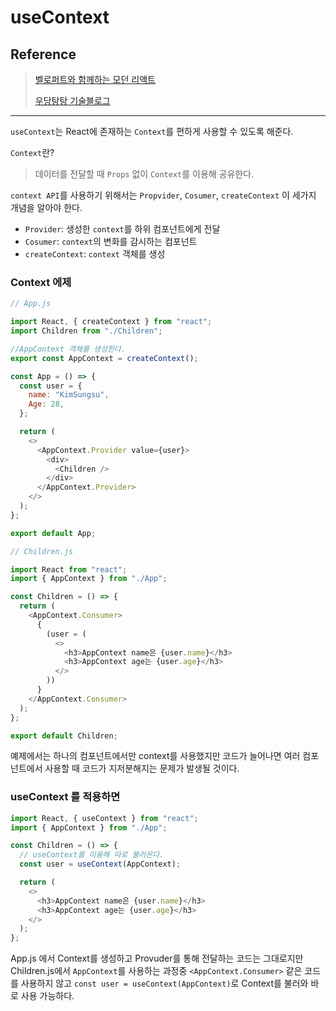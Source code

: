 # useContext

## Reference

> [벨로퍼트와 함께하는 모던 리액트](https://react.vlpt.us/)
>
> [우당탕탕 기술블로그](https://velog.io/@jminkyoung)

---

`useContext`는 React에 존재하는 `Context`를 편하게 사용할 수 있도록 해준다.

`Context`란?

> 데이터를 전달할 때 `Props` 없이 `Context`를 이용해 공유한다.

`context API`를 사용하기 위해서는 `Propvider`, `Cosumer`, `createContext` 이 세가지 개념을 알아야 한다.

- `Provider`: 생성한 `context`를 하위 컴포넌트에게 전달
- `Cosumer`: `context`의 변화를 감시하는 컴포넌트
- `createContext`: `context` 객체를 생성

### Context 에제

```js
// App.js

import React, { createContext } from "react";
import Children from "./Children";

//AppContext 객체를 생성한다.
export const AppContext = createContext();

const App = () => {
  const user = {
    name: "KimSungsu",
    Age: 28,
  };

  return (
    <>
      <AppContext.Provider value={user}>
        <div>
          <Children />
        </div>
      </AppContext.Provider>
    </>
  );
};

export default App;
```

```js
// Children.js

import React from "react";
import { AppContext } from "./App";

const Children = () => {
  return (
    <AppContext.Consumer>
      {
        (user = (
          <>
            <h3>AppContext name은 {user.name}</h3>
            <h3>AppContext age는 {user.age}</h3>
          </>
        ))
      }
    </AppContext.Consumer>
  );
};

export default Children;
```

예제에서는 하나의 컴포넌트에서만 context를 사용했지만 코드가 늘어나면 여러 컴포넌트에서 사용할 때 코드가 지저분해지는 문제가 발생될 것이다.

### useContext 를 적용하면

```js
import React, { useContext } from "react";
import { AppContext } from "./App";

const Children = () => {
  // useContext를 이용해 따로 불러온다.
  const user = useContext(AppContext);

  return (
    <>
      <h3>AppContext name은 {user.name}</h3>
      <h3>AppContext age는 {user.age}</h3>
    </>
  );
};
```

App.js 에서 Context를 생성하고 Provuder를 통해 전달하는 코드는 그대로지만
Children.js에서 `AppContext`를 사용하는 과정중 `<AppContext.Consumer>` 같은 코드를 사용하지 않고
`const user = useContext(AppContext)`로 Context를 불러와 바로 사용 가능하다.
